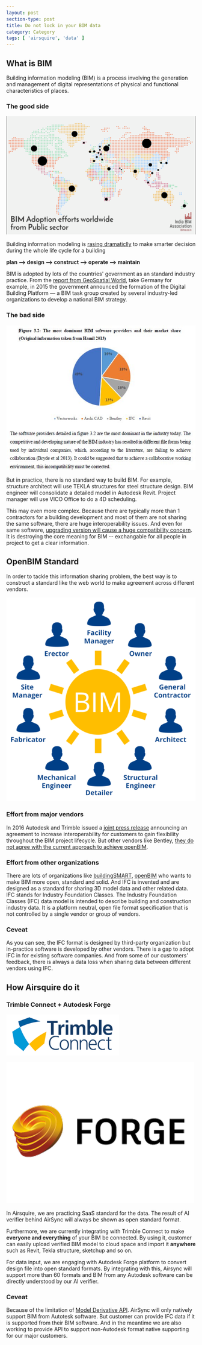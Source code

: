 ```yaml
---
layout: post
section-type: post
title: Do not lock in your BIM data
category: Category
tags: [ 'airsquire', 'data' ]
---
```


## What is BIM

Building information modeling (BIM) is a process involving the generation and management of digital representations of physical and functional characteristics of places. 

### The good side

![image](/img/bim-adoption.png)

Building information modeling is [rasing dramaticlly](https://www.thenbs.com/knowledge/nbs-national-bim-report-2017) to make smarter decision during the whole life cycle for a building 

**plan --> design --> construct --> operate --> maintain**

BIM is adopted by lots of the countries' government as an standard industry practice. From the [report from GeoSpatial World](https://www.geospatialworld.net/blogs/bim-adoption-around-the-world/), take Germany for example, in 2015 the government announced the formation of the Digital Building Platform — a BIM task group created by several industry-led organizations to develop a national BIM strategy.

### The bad side

![image](/img/bim-market-share.jpg)

But in practice, there is no standard way to build BIM. For example, structure architect will use TEKLA structures for steel structure design. BIM engineer will consolidate a detailed model in Autodesk Revit. Project manager will use VICO Office to do a 4D scheduling. 

This may even more complex. Because there are typically more than 1 contractors for a building development and most of them are not sharing the same software, there are huge interoperability issues. And even for same software, [upgrading version will cause a huge compatibility concern](https://forums.autodesk.com/t5/autocad-forum/autocad-2018-backwards-compatibility/td-p/6998902). It is destroying the core meaning for BIM -- exchangable for all people in project to get a clear information.

## OpenBIM Standard

In order to tackle this information sharing problem, the best way is to construct a standard like the web world to make agreement across different vendors.

![image](/img/open-bim.png)

### Effort from major vendors

In 2016 Autodesk and Trimble issued a [joint press release](https://www.businesswire.com/news/home/20160614005404/en/) announcing an agreement to increase interoperability for customers to gain flexibility throughout the BIM project lifecycle. But other vendors like Bentley, [they do not agree with the current approach to achieve openBIM](http://www.bimplus.co.uk/people/what-bi4m-means-soft4ware-prov8ider/).

### Effort from other organizations

There are lots of organizations like [buildingSMART](https://www.buildingsmart.org/), [openBIM](http://www.openbim.org/) who wants to make BIM more open, standard and solid.  And IFC is invented and are designed as a standard for sharing 3D model data and other related data. IFC stands for Industry Foundation Classes. The Industry Foundation Classes (IFC) data model is intended to describe building and construction industry data. It is a platform neutral, open file format specification that is not controlled by a single vendor or group of vendors.

### Ceveat

As you can see, the IFC format is designed by third-party organization but in-practice software is developed by other vendors. There is a gap to adopt IFC in for existing software companies. And from some of our customers' feedback, there is always a data loss when sharing data between different vendors using IFC.

## How Airsquire do it 

### Trimble Connect + Autodesk Forge  

![image](/img/trimble-connect.png)

![image](/img/forge-logo.png)

In Airsquire, we are practicing SaaS standard for the data. The result of AI verifier behind AirSync will always be shown as open standard format. 

Furthermore, we are currently integrating with Trimble Connect to make **everyone and everything** of your BIM be connected. By using it, customer can easily upload verified BIM model to cloud space and import it **anywhere** such as Revit, Tekla structure, sketchup and so on.

For data input, we are engaging with Autodesk Forge platform to convert design file into open standard formats. By integrating with this, Airsync will support more than 60 formats and BIM from any Autodesk software can be directly understood by our AI verifier.

### Ceveat 

Because of the limitation of [Model Derivative API](https://developer.autodesk.com/api/model-derivative-and-viewer-cover-page/). AirSync will only natively support BIM from Autotesk software. But customer can provide IFC data if it is supported from their BIM software. And in the meantime we are also working to provide API to support non-Autodesk format native supporting for our major customers.